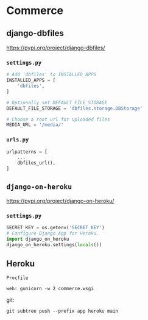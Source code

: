 # Commerce

## django-dbfiles

https://pypi.org/project/django-dbfiles/

### `settings.py`

```python
# Add 'dbfiles' to INSTALLED_APPS
INSTALLED_APPS = [
    'dbfiles',
]

# Optionally set DEFAULT_FILE_STORAGE
DEFAULT_FILE_STORAGE = 'dbfiles.storage.DBStorage'

# Choose a root url for uploaded files
MEDIA_URL = '/media/'
```

### `urls.py`
```python
urlpatterns = [
    ...
    dbfiles_url(),
]
```

## `django-on-heroku`

https://pypi.org/project/django-on-heroku/

### `settings.py`
```python
SECRET_KEY = os.getenv('SECRET_KEY')
# Configure Django App for Heroku.
import django_on_heroku
django_on_heroku.settings(locals())
```

## Heroku

`Procfile`

    web: gunicorn -w 2 commerce.wsgi


git:

    git subtree push --prefix app heroku main

